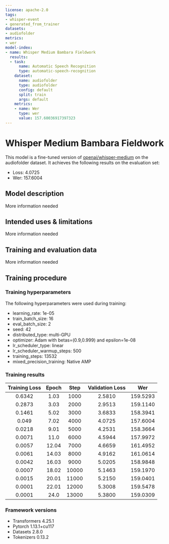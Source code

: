 ```yaml
---
license: apache-2.0
tags:
- whisper-event
- generated_from_trainer
datasets:
- audiofolder
metrics:
- wer
model-index:
- name: Whisper Medium Bambara Fieldwork
  results:
  - task:
      name: Automatic Speech Recognition
      type: automatic-speech-recognition
    dataset:
      name: audiofolder
      type: audiofolder
      config: default
      split: train
      args: default
    metrics:
    - name: Wer
      type: wer
      value: 157.60036917397323
---
```


<!-- This model card has been generated automatically according to the information the Trainer had access to. You
should probably proofread and complete it, then remove this comment. -->

# Whisper Medium Bambara Fieldwork

This model is a fine-tuned version of [openai/whisper-medium](https://huggingface.co/openai/whisper-medium) on the audiofolder dataset.
It achieves the following results on the evaluation set:
- Loss: 4.0725
- Wer: 157.6004

## Model description

More information needed

## Intended uses & limitations

More information needed

## Training and evaluation data

More information needed

## Training procedure

### Training hyperparameters

The following hyperparameters were used during training:
- learning_rate: 1e-05
- train_batch_size: 16
- eval_batch_size: 2
- seed: 42
- distributed_type: multi-GPU
- optimizer: Adam with betas=(0.9,0.999) and epsilon=1e-08
- lr_scheduler_type: linear
- lr_scheduler_warmup_steps: 500
- training_steps: 13532
- mixed_precision_training: Native AMP

### Training results

| Training Loss | Epoch | Step  | Validation Loss | Wer      |
|:-------------:|:-----:|:-----:|:---------------:|:--------:|
| 0.6342        | 1.03  | 1000  | 2.5810          | 159.5293 |
| 0.2873        | 3.03  | 2000  | 2.9513          | 159.1140 |
| 0.1461        | 5.02  | 3000  | 3.6833          | 158.3941 |
| 0.049         | 7.02  | 4000  | 4.0725          | 157.6004 |
| 0.0218        | 9.01  | 5000  | 4.2531          | 158.3664 |
| 0.0071        | 11.0  | 6000  | 4.5944          | 157.9972 |
| 0.0057        | 12.04 | 7000  | 4.6659          | 161.4952 |
| 0.0061        | 14.03 | 8000  | 4.9162          | 161.0614 |
| 0.0042        | 16.03 | 9000  | 5.0205          | 158.9848 |
| 0.0007        | 18.02 | 10000 | 5.1463          | 159.1970 |
| 0.0015        | 20.01 | 11000 | 5.2150          | 159.0401 |
| 0.0001        | 22.01 | 12000 | 5.3008          | 159.5478 |
| 0.0001        | 24.0  | 13000 | 5.3800          | 159.0309 |


### Framework versions

- Transformers 4.25.1
- Pytorch 1.13.1+cu117
- Datasets 2.8.0
- Tokenizers 0.13.2
